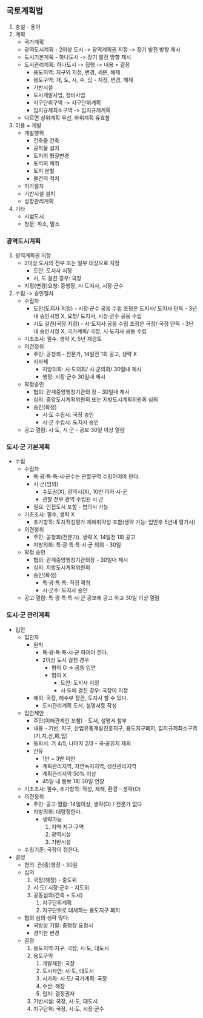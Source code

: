 ##  국토계획법
1. 총설 - 용어
2. 계획
    - 국가계획
    - 광역도시계획 - 2이상 도시 -> 광역계획권 지정 -> 장기 발전 방향 제시
    - 도시기본계획 - 하나도시 -> 장기 발전 방향 제시
    - 도시관리계획: 하나도시 -> 집행 -> 내용 = 결정
        - 용도지역: 지구의 지정, 변경, 세분, 해제
        - 용도구역: 개, 도, 시, 수, 입 - 지정, 변경, 해제
        - 기반시설
        - 도시개발사업, 정비사업
        - 지구단위구역 -> 지구단위계획
        - 입지규제최소구역 -> 입지규제계획
    - 다르면 상위계획 우선, 하위계획 유효함
3. 이용 = 개발
    - 개발행위
        - 건축물 건축
        - 공작물 설치
        - 토지의 형질변경
        - 토석의 채취
        - 토지 분할
        - 물건의 적치
    - 허가절차
    - 기반시설 설치
    - 성장관리계획
4. 기타
    - 시범도시
    - 청문: 취소, 말소
### 광역도시계획
1. 광역계획권 지정
    - 2이상 도시의 전부 또는 일부 대상으로 지정
        - 도안: 도지사 지정
        - 시, 도 걸친 경우: 국장
    - 지정(변경)요청: 중행장, 시·도지사, 시장·군수
2. 수립 -> 승인절차
    - 수립자 
        - 도안(도지사 지정) - 시장·군수 공동 수립 조정은 도지사/ 도지사 단독 - 3년내 승인시청 X, 요청/ 도지사, 시장·군수 공동 수립
        - 시도 걸친(국장 지정) - 시·도지사 공동 수립 조정은 국장/ 국장 단독 - 3년내 승인시청 X, 국가계획/ 국장, 시·도지사 공동 수립
    - 기초조사: 필수. 생략 X, 5년 재검토
    - 의견청취
        - 주민: 공청회 - 전문가, 14일전 1회 공고, 생략 X
        - 지자체
            - 지방의회: 시·도의회/ 시·군의회/ 30일내 제시
            - 행정: 시장·군수 30일내 제시
    - 확정승인
        - 협의: 관계중앙행정기관의 장 - 30일내 제시
        - 심의: 중앙도시계획위원회 또는 지방도시계획위원회 심의
        - 승인(확정)
            - 시·도 수립시: 국장 승인
            - 시·군 수립시: 도지사 승인
    - 공고·열람: 시·도, 시·군 - 공보 30일 이상 열람
### 도시·군 기본계획
- 수립
    - 수립자
        - 특·광·특·특·시·군수는 관할구역 수립하여야 한다.
        - 시·군(임의)
            - 수도권(X), 광역시(X), 10만 이하 시·군
            - 관할 전부 광역 수립된 시·군
        - 필요: 인접도시 포함 - 협의시 가능
    - 기초조사: 필수, 생략 X 
        - 추가항목: 토지적성평가 재해취약성 포함(생략 가능: 입안후 5년내 평가시)
    - 의견청취
        - 주민: 공청회(전문가). 생략 X, 14일전 1회 공고
        - 지방의회: 특·광·특·특·시·군 의회 - 30일
    - 확정 승인
        - 협의: 관계중앙행정기관의장 - 30일내 제시
        - 심의: 지방도시계획위원회
        - 승인(확정)
            - 특·광·특·특: 직접 확정
            - 시·군수: 도지사 승인
    - 공고·열람: 특·광·특·특·시·군 공보에 공고 하고 30일 이상 열람
### 도시·군 관리계획
- 입안
    - 입안자
        - 원칙
            - 특·광·특·특·시·군 하여야 한다.
            - 2이상 도시 걸친 경우
                - 협의 O -> 공동 입안
                - 협의 X    
                    - 도안: 도지사 지정
                    - 시·도에 걸친 경우: 국장이 지정
        - 예외: 국장, 해수부 장관, 도지사 할 수 있다.
            - 도시관리계획 도서, 설명서등 작성
    - 입안제안
        - 주민(이해관계인 포함) - 도서, 설명서 첨부
        - 내용 - 기반, 지구, 산업유통개발진흥지구, 용도지구폐지, 입지규제최소구역(기,지,산,폐,입)
        - 동의서: 기 4/5, 나머지 2/3 - 국·공유지 제외
        - 산유
            - 1만 ~ 3만 미만
            - 계획관리지역, 자연녹지지역, 생산관리지역
            - 계획관리지역 50% 이상
            - 45일 내 통보 1회 30일 연장
    - 기초조사: 필수, 추가항목: 적성, 재해, 환경 - 생략(O)
    - 의견청취
        - 주민: 공고·열람: 14일이상, 생략(O) / 전문가 없다
        - 지방의회: 대령정한다.
            - 생략가능
                1. 지역·지구·구역
                2. 광역시설
                3. 기반시설
    - 수립기준: 국장이 정한다.
- 결정
    - 협의: 관(중)행장 - 30일
    - 심의
        1. 국장(해장) - 중도위
        2. 시·도/ 시장·군수 - 지도위
        3. 공동심의(건축 + 도시)
            1. 지구단위계획
            2. 지구단위로 대체하는 용도지구 폐지
    - 협의 심의 생략 많다.
        - 국방상 기밀: 중행장 요청시
        - 경미한 변경
    - 결정
        1. 용도지역·지구: 국장, 시·도, 대도시
        2. 용도구역
            1. 개발제한: 국장
            2. 도시자연: 시·도, 대도시
            3. 시가화: 시·도/ 국가계획: 국장
            4. 수산: 해장
            5. 입지: 결정권자
        3. 기반시설: 국장, 시·도, 대도시
        4. 지구단위: 국장, 시·도, 시장·군수